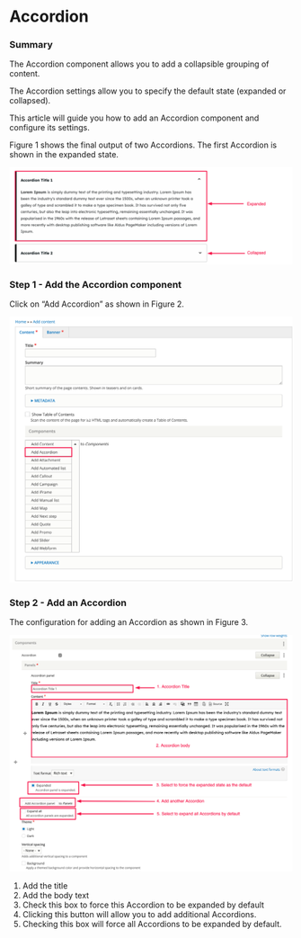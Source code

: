 # Accordion

### Summary <a href="#accordioncomponent-summary" id="accordioncomponent-summary"></a>

The Accordion component allows you to add a collapsible grouping of content.

The Accordion settings allow you to specify the default state (expanded or collapsed).

This article will guide you how to add an Accordion component and configure its settings.

Figure 1 shows the final output of two Accordions. The first Accordion is shown in the expanded state.

![](../../../.gitbook/assets/2639724594.png)

### Step 1 - Add the Accordion component <a href="#accordioncomponent-step1-addtheaccordioncomponent" id="accordioncomponent-step1-addtheaccordioncomponent"></a>

Click on “Add Accordion” as shown in Figure 2.

![](../../../.gitbook/assets/2639560725.png)

### Step 2 - Add an Accordion <a href="#accordioncomponent-step2-addanaccordion" id="accordioncomponent-step2-addanaccordion"></a>

The configuration for adding an Accordion as shown in Figure 3.

![](../../../.gitbook/assets/2639757366.png)

1. Add the title
2. Add the body text
3. Check this box to force this Accordion to be expanded by default
4. Clicking this button will allow you to add additional Accordions.
5. Checking this box will force all Accordions to be expanded by default.
